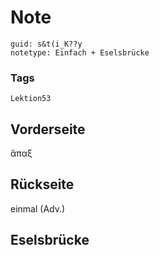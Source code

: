 # Note
```
guid: s&t(i_K??y
notetype: Einfach + Eselsbrücke
```

### Tags
```
Lektion53
```

## Vorderseite
ἅπαξ

## Rückseite
einmal (Adv.)

## Eselsbrücke

